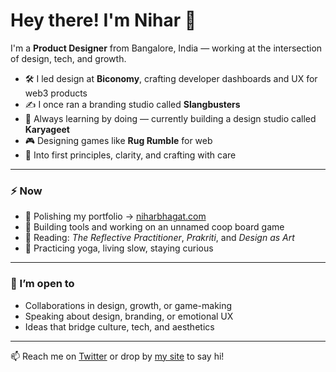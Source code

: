 # Hey there! I'm Nihar 👋

I'm a **Product Designer** from Bangalore, India — working at the intersection of design, tech, and growth.

- 🛠 I led design at **Biconomy**, crafting developer dashboards and UX for web3 products  
- ✍️ I once ran a branding studio called **Slangbusters**  
- 🧠 Always learning by doing — currently building a design studio called **Karyageet**  
- 🎮 Designing games like **Rug Rumble** for web    
- 🎨 Into first principles, clarity, and crafting with care  

---

### ⚡ Now

- 🧳 Polishing my portfolio → [niharbhagat.com](https://niharbhagat.com)  
- 🧩 Building tools and working on an unnamed coop board game
- 📖 Reading: _The Reflective Practitioner_, _Prakriti_, and _Design as Art_  
- 🧘 Practicing yoga, living slow, staying curious

---

### 🧭 I’m open to

- Collaborations in design, growth, or game-making  
- Speaking about design, branding, or emotional UX  
- Ideas that bridge culture, tech, and aesthetics

---

📫 Reach me on [Twitter](https://twitter.com/niharbhagat) or drop by [my site](https://niharbhagat.com) to say hi!
